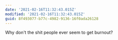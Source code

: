 ```yaml
---
date: '2021-02-16T11:32:43.015Z'
modified: '2021-02-16T11:32:43.015Z'
guid: 8f493077-b77c-4982-9136-16f0ada26128
---
```

Why don't the shit people ever seem to get burnout?
